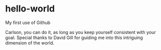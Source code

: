 # hello-world
My first use of Github

Carlson, you can do it, as long as you keep yourself consistent with your goal. 
Special thanks to David Gill for guiding me into this intriguing dimension of the world.
